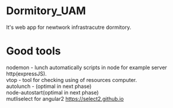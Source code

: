 # Dormitory_UAM
It's web app for newtwork infrastracutre dormitory.
# Good tools
nodemon - lunch automatically scripts in node for example server http(expressJS).</br>
vtop - tool for checking using of resources computer.</br>
autolunch - (optimal in next phase)</br>
node-autostart(optimal in next phase)</br>
mutliselect for angular2 https://select2.github.io </br>
